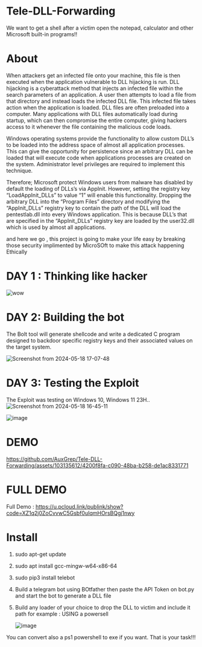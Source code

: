 # Tele-DLL-Forwarding
We want to get a shell after a victim open the notepad, calculator and other Microsoft built-in programs!! 

# About
When attackers get an infected file onto your machine, this file is then executed when the application vulnerable to DLL hijacking is run. DLL hijacking is a cyberattack method that injects an infected file within the search parameters of an application. A user then attempts to load a file from that directory and instead loads the infected DLL file. This infected file takes action when the application is loaded. DLL files are often preloaded into a computer. Many applications with DLL files automatically load during startup, which can then compromise the entire computer, giving hackers access to it whenever the file containing the malicious code loads.

Windows operating systems provide the functionality to allow custom DLL’s to be loaded into the address space of almost all application processes. This can give the opportunity for persistence since an arbitrary DLL can be loaded that will execute code when applications processes are created on the system. Administrator level privileges are required to implement this technique.

Therefore; Microsoft protect Windows users from malware has disabled by default the loading of DLLs’s via AppInit. However, setting the registry key “LoadAppInit_DLLs” to value “1” will enable this functionality. Dropping the arbitrary DLL into the “Program Files” directory and modifying the “AppInit_DLLs” registry key to contain the path of the DLL will load the pentestlab.dll into every Windows application. This is because DLL’s that are specified in the “AppInit_DLLs” registry key are loaded by the user32.dll which is used by almost all applications.

and here we go , this project is going to make your life easy by breaking those security implimented by MicroSOft to make this attack happening Ethically

# DAY 1 : Thinking like hacker
![wow](https://github.com/AuxGrep/Tele-DLL-Forwarding/assets/103135612/f97b27ce-8233-4f8e-9a22-25c65c26092c)

# DAY 2: Building the bot
The Bolt tool will generate shellcode and write a dedicated C program designed to backdoor specific registry keys and their associated values on the target system.

![Screenshot from 2024-05-18 17-07-48](https://github.com/AuxGrep/Tele-DLL-Forwarding/assets/103135612/f80f44f2-21ed-435b-97b3-86cc18a9f6cf)

# DAY 3: Testing the Exploit
The Exploit was testing on Windows 10, Windows 11 23H..
![Screenshot from 2024-05-18 16-45-11](https://github.com/AuxGrep/Tele-DLL-Forwarding/assets/103135612/6580f523-f351-46b6-82b5-e2562e186e78)

![image](https://github.com/AuxGrep/Tele-DLL-Forwarding/assets/103135612/db8ca0ae-531d-4215-a8a8-c3f688f45b29)


# DEMO
https://github.com/AuxGrep/Tele-DLL-Forwarding/assets/103135612/4200f8fa-c090-48ba-b258-de1ac8331771


# FULL DEMO
Full Demo : https://u.pcloud.link/publink/show?code=XZ1q2j0ZoCvvwC5Gsbf0uIqmHOrsBQgj1nwy

# Install
1. sudo apt-get update 
2. sudo apt install gcc-mingw-w64-x86-64
3. sudo pip3 install telebot
4. Build a telegram bot using BOtfather then paste the API Token on bot.py and start the bot to generate a DLL file
5. Build any loader of your choice to drop the DLL to victim and include it path
   for example : USING a powersell
   
   ![image](https://github.com/AuxGrep/Tele-DLL-Forwarding/assets/103135612/70a10f87-da8b-41b0-9060-e2353e22a30c)

You can convert also a ps1 powershell to exe if you want. That is your task!!!
